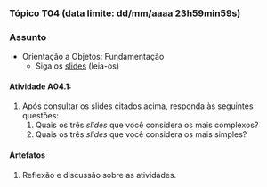 ### Tópico T04 (data limite: **dd/mm/aaaa 23h59min59s**)

### Assunto

- Orientação a Objetos: Fundamentação
  - Siga os [slides](../apresentacoes/oo1.pdf) (leia-os)

#### Atividade A04.1:

1. Após consultar os slides citados acima, responda às seguintes questões:
   1. Quais os três _slides_ que você considera os mais complexos? 
   1. Quais os três _slides_ que você considera os mais simples?

#### Artefatos

1. Reflexão e discussão sobre as atividades.
